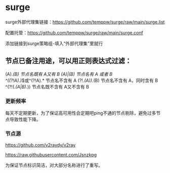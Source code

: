# surge
surge外部代理集链接：https://github.com/temppw/surge/raw/main/surge.list

配置托管：https://github.com/temppw/surge/raw/main/surge.conf

添加链接到surge策略组-填入“外部代理集”里就行

## 节点已备注用途，可以用正则表达式过滤：
(A).*(B)             节点名既有 A又有 B 
(A)|(B)              节点名有 A 或者 B   
^((?!A).)*$或^(?!A).*   节点名不含有 A 
(?!.*(A)).*(B)         节点名不含有 A，同时含有 B
^(?!(.*(A|B).*))      节点名既不含有 A又不含有 B

### 更新频率
每天不定期更新，为了保证高可用性会定期吧ping不通的节点剔除，避免过多节点导致性能下降。

### 节点源
https://github.com/v2raydy/v2ray

https://raw.githubusercontent.com/Jsnzkpg

为保证节点标识简洁，对大部分名称进行了重写。
